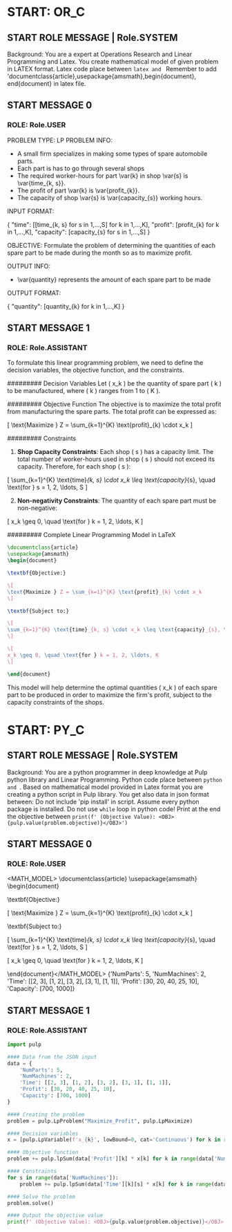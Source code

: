 # START: OR_C 
## START ROLE MESSAGE | Role.SYSTEM 
Background: You are a expert at Operations Research and Linear Programming and Latex. You create mathematical model of given problem in LATEX format. Latex code place between ```latex and ``` Remember to add 'documentclass{article},usepackage{amsmath},begin{document}, end{document} in latex file. 
## START MESSAGE 0 
### ROLE: Role.USER
<DESCRIPTION>
PROBLEM TYPE: LP
PROBLEM INFO:

- A small firm specializes in making some types of spare automobile parts. 
- Each part is has to go through several shops 
- The required worker-hours for part \var{k} in shop \var{s} is \var{time_{k, s}}.
- The profit of part \var{k} is \var{profit_{k}}.
- The capacity of shop \var{s} is \var{capacity_{s}} working hours.

INPUT FORMAT:

{
	"time": [[time_{k, s} for s in 1,...,S] for k in 1,...,K],
	"profit": [profit_{k} for k in 1,...,K],
	"capacity": [capacity_{s} for s in 1,...,S]
}


OBJECTIVE: Formulate the problem of determining the quantities of each spare part to be made during the month so as to maximize profit.

OUTPUT INFO:

- \var{quantity} represents the amount of each spare part to be made

OUTPUT FORMAT:

{
	"quantity": [quantity_{k} for k in 1,...,K]
}
</DESCRIPTION>


## START MESSAGE 1 
### ROLE: Role.ASSISTANT
To formulate this linear programming problem, we need to define the decision variables, the objective function, and the constraints.

######### Decision Variables
Let \( x_k \) be the quantity of spare part \( k \) to be manufactured, where \( k \) ranges from 1 to \( K \).

######### Objective Function
The objective is to maximize the total profit from manufacturing the spare parts. The total profit can be expressed as:

\[
\text{Maximize } Z = \sum_{k=1}^{K} \text{profit}_{k} \cdot x_k
\]

######### Constraints
1. **Shop Capacity Constraints**: Each shop \( s \) has a capacity limit. The total number of worker-hours used in shop \( s \) should not exceed its capacity. Therefore, for each shop \( s \):

\[
\sum_{k=1}^{K} \text{time}_{k, s} \cdot x_k \leq \text{capacity}_{s}, \quad \text{for } s = 1, 2, \ldots, S
\]

2. **Non-negativity Constraints**: The quantity of each spare part must be non-negative:

\[
x_k \geq 0, \quad \text{for } k = 1, 2, \ldots, K
\]

######### Complete Linear Programming Model in LaTeX

```latex
\documentclass{article}
\usepackage{amsmath}
\begin{document}

\textbf{Objective:}

\[
\text{Maximize } Z = \sum_{k=1}^{K} \text{profit}_{k} \cdot x_k
\]

\textbf{Subject to:}

\[
\sum_{k=1}^{K} \text{time}_{k, s} \cdot x_k \leq \text{capacity}_{s}, \quad \text{for } s = 1, 2, \ldots, S
\]

\[
x_k \geq 0, \quad \text{for } k = 1, 2, \ldots, K
\]

\end{document}
```

This model will help determine the optimal quantities \( x_k \) of each spare part to be produced in order to maximize the firm's profit, subject to the capacity constraints of the shops.

# START: PY_C 
## START ROLE MESSAGE | Role.SYSTEM 
Background: You are a python programmer in deep knowledge at Pulp python library and Linear Programming. Python code place between ```python and ```. Based on mathematical model provided in Latex format you are creating a python script in Pulp library. You get also data in json format between: <DATA></DATA> Do not include 'pip install' in script. Assume every python package is installed. Do not use `while` loop in python code! Print at the end the objective between <OBJ></OBJ> `print(f' (Objective Value): <OBJ>{pulp.value(problem.objective)}</OBJ>')` 
## START MESSAGE 0 
### ROLE: Role.USER
<MATH_MODEL>
\documentclass{article}
\usepackage{amsmath}
\begin{document}

\textbf{Objective:}

\[
\text{Maximize } Z = \sum_{k=1}^{K} \text{profit}_{k} \cdot x_k
\]

\textbf{Subject to:}

\[
\sum_{k=1}^{K} \text{time}_{k, s} \cdot x_k \leq \text{capacity}_{s}, \quad \text{for } s = 1, 2, \ldots, S
\]

\[
x_k \geq 0, \quad \text{for } k = 1, 2, \ldots, K
\]

\end{document}</MATH_MODEL>
<DATA>
{'NumParts': 5, 'NumMachines': 2, 'Time': [[2, 3], [1, 2], [3, 2], [3, 1], [1, 1]], 'Profit': [30, 20, 40, 25, 10], 'Capacity': [700, 1000]}</DATA>


## START MESSAGE 1 
### ROLE: Role.ASSISTANT
```python
import pulp

#### Data from the JSON input
data = {
    'NumParts': 5, 
    'NumMachines': 2, 
    'Time': [[2, 3], [1, 2], [3, 2], [3, 1], [1, 1]], 
    'Profit': [30, 20, 40, 25, 10], 
    'Capacity': [700, 1000]
}

#### Creating the problem
problem = pulp.LpProblem("Maximize_Profit", pulp.LpMaximize)

#### Decision variables
x = [pulp.LpVariable(f'x_{k}', lowBound=0, cat='Continuous') for k in range(data['NumParts'])]

#### Objective function
problem += pulp.lpSum(data['Profit'][k] * x[k] for k in range(data['NumParts']))

#### Constraints
for s in range(data['NumMachines']):
    problem += pulp.lpSum(data['Time'][k][s] * x[k] for k in range(data['NumParts'])) <= data['Capacity'][s]

#### Solve the problem
problem.solve()

#### Output the objective value
print(f' (Objective Value): <OBJ>{pulp.value(problem.objective)}</OBJ>')
```


